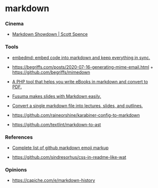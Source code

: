 # markdown

### Cinema

- [Markdown Showdown | Scott Spence](https://www.youtube.com/playlist?list=PLGi_uHe_v04B4xmHjNV7KTesFbqL7x1Xq)

### Tools

- [embedmd: embed code into markdown and keep everything in sync.](https://github.com/campoy/embedmd)

<!-- -->

- https://begriffs.com/posts/2020-07-16-generating-mime-email.html + https://github.com/begriffs/mimedown

<!-- -->

- [A PHP tool that helps you write eBooks in markdown and convert to PDF.](https://github.com/themsaid/ibis)

<!-- -->

- [Fusuma makes slides with Markdown easily.](https://github.com/hiroppy/fusuma)

<!-- -->

- [Convert a single markdown file into lectures, slides, and outlines.](https://github.com/bmschmidt/MarkdownLectures)

<!-- -->

- https://github.com/raineorshine/karabiner-config-to-markdown

<!-- -->

- https://github.com/textlint/markdown-to-ast

### References

- [Complete list of github markdown emoji markup](https://gist.github.com/rxaviers/7360908)

<!-- -->

- https://github.com/sindresorhus/css-in-readme-like-wat

### Opinions

- https://capiche.com/e/markdown-history
